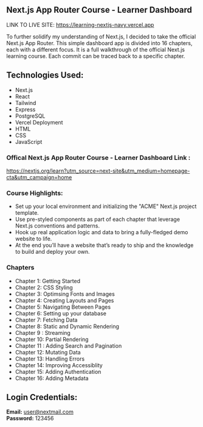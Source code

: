 ## Next.js App Router Course - Learner Dashboard

 LINK TO LIVE SITE: https://learning-nextjs-navy.vercel.app

To further solidify my understanding of Next.js, I decided to take the official Next.js App Router. This simple dashboard app is divided into 16 chapters, each with a different focus. It is a full walkthrough of the official Next.js learning course. Each commit can be traced back to a specific chapter.


## Technologies Used:
<ul>
<li>Next.js</li>
<li>React</li>
<li>Tailwind</li>
<li>Express</li>
<li>PostgreSQL</li>
<li>Vercel Deployment</li>
<li>HTML</li>
<li>CSS</li>
<li>JavaScript</li>
</ul>

### Offical Next.js App Router Course - Learner Dashboard Link :
https://nextjs.org/learn?utm_source=next-site&utm_medium=homepage-cta&utm_campaign=home


### Course Highlights:
<ul>
<li> Set up your local environment and initializing the "ACME" Next.js project template. </li>

<li> Use pre-styled components as part of each chapter that leverage Next.js conventions and patterns. </li>

<li> Hook up real application logic and data to bring a fully-fledged demo website to life. </li>

<li> At the end you’ll have a website that’s ready to ship and the knowledge to build and deploy your own. </li>
</ul>

### Chapters
<ul>
<li>Chapter 1: Getting Started</li>
<li>Chapter 2: CSS  Styling</li>
<li>Chapter 3: Optimsing Fonts and Images</li>
<li>Chapter 4: Creating Layouts and Pages</li>
<li>Chapter 5: Navigating Between Pages</li>
<li> Chapter 6: Setting up your database</li>
<li>Chapter 7: Fetching Data</li>
<li> Chapter 8: Static and Dynamic Rendering</li>
<li>Chapter 9 : Streaming</li>
<li>Chapter 10: Partial Rendering</li>
<li>Chapter 11 : Adding Search and Pagination</li>
<li>Chapter 12: Mutating Data</li>
<li>Chapter 13: Handling Errors</li>
<li>Chapter 14: Improving Accessiblity</li>
<li>Chapter 15: Adding Authentication</li>
<li>Chapter 16: Adding Metadata</li>

</ul>

## Login Credentials:

<strong>Email:</strong> user@nextmail.com <br/>
<strong>Password:</strong> 123456

